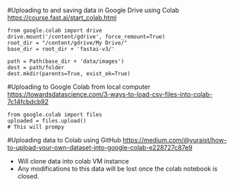 #Uploading to and saving data in Google Drive using Colab
https://course.fast.ai/start_colab.html

```
from google.colab import drive
drive.mount('/content/gdrive', force_remount=True)
root_dir = "/content/gdrive/My Drive/"
base_dir = root_dir + 'fastai-v3/'
```

```
path = Path(base_dir + 'data/images')
dest = path/folder
dest.mkdir(parents=True, exist_ok=True)
```


#Uploading to Google Colab from local computer
https://towardsdatascience.com/3-ways-to-load-csv-files-into-colab-7c14fcbdcb92
```
from google.colab import files
uploaded = files.upload()
# This will prompy
```

#Uploading data to Colab using GitHub
https://medium.com/@yuraist/how-to-upload-your-own-dataset-into-google-colab-e228727c87e9
* Will clone data into colab VM instance
* Any modifications to this data will be lost once the colab notebook is closed.